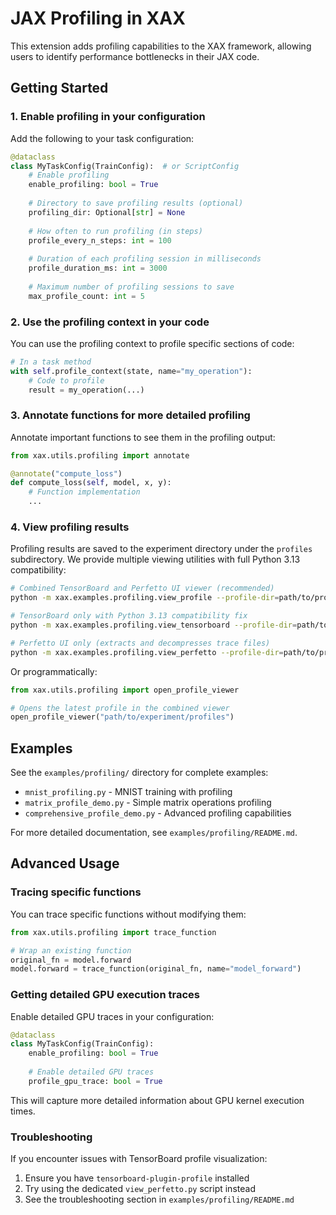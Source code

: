 # JAX Profiling in XAX

This extension adds profiling capabilities to the XAX framework, allowing users to identify performance bottlenecks in their JAX code.

## Getting Started

### 1. Enable profiling in your configuration

Add the following to your task configuration:

```python
@dataclass
class MyTaskConfig(TrainConfig):  # or ScriptConfig
    # Enable profiling
    enable_profiling: bool = True
    
    # Directory to save profiling results (optional)
    profiling_dir: Optional[str] = None
    
    # How often to run profiling (in steps)
    profile_every_n_steps: int = 100
    
    # Duration of each profiling session in milliseconds
    profile_duration_ms: int = 3000
    
    # Maximum number of profiling sessions to save
    max_profile_count: int = 5
```

### 2. Use the profiling context in your code

You can use the profiling context to profile specific sections of code:

```python
# In a task method
with self.profile_context(state, name="my_operation"):
    # Code to profile
    result = my_operation(...)
```

### 3. Annotate functions for more detailed profiling

Annotate important functions to see them in the profiling output:

```python
from xax.utils.profiling import annotate

@annotate("compute_loss")
def compute_loss(self, model, x, y):
    # Function implementation
    ...
```

### 4. View profiling results

Profiling results are saved to the experiment directory under the `profiles` subdirectory.
We provide multiple viewing utilities with full Python 3.13 compatibility:

```bash
# Combined TensorBoard and Perfetto UI viewer (recommended)
python -m xax.examples.profiling.view_profile --profile-dir=path/to/profiles

# TensorBoard only with Python 3.13 compatibility fix
python -m xax.examples.profiling.view_tensorboard --profile-dir=path/to/profiles

# Perfetto UI only (extracts and decompresses trace files)
python -m xax.examples.profiling.view_perfetto --profile-dir=path/to/profiles --extract
```

Or programmatically:

```python
from xax.utils.profiling import open_profile_viewer

# Opens the latest profile in the combined viewer
open_profile_viewer("path/to/experiment/profiles")
```

## Examples

See the `examples/profiling/` directory for complete examples:
- `mnist_profiling.py` - MNIST training with profiling
- `matrix_profile_demo.py` - Simple matrix operations profiling
- `comprehensive_profile_demo.py` - Advanced profiling capabilities

For more detailed documentation, see `examples/profiling/README.md`.

## Advanced Usage

### Tracing specific functions

You can trace specific functions without modifying them:

```python
from xax.utils.profiling import trace_function

# Wrap an existing function
original_fn = model.forward
model.forward = trace_function(original_fn, name="model_forward")
```

### Getting detailed GPU execution traces

Enable detailed GPU traces in your configuration:

```python
@dataclass
class MyTaskConfig(TrainConfig):
    enable_profiling: bool = True
    
    # Enable detailed GPU traces
    profile_gpu_trace: bool = True
```

This will capture more detailed information about GPU kernel execution times.

### Troubleshooting

If you encounter issues with TensorBoard profile visualization:
1. Ensure you have `tensorboard-plugin-profile` installed
2. Try using the dedicated `view_perfetto.py` script instead
3. See the troubleshooting section in `examples/profiling/README.md` 